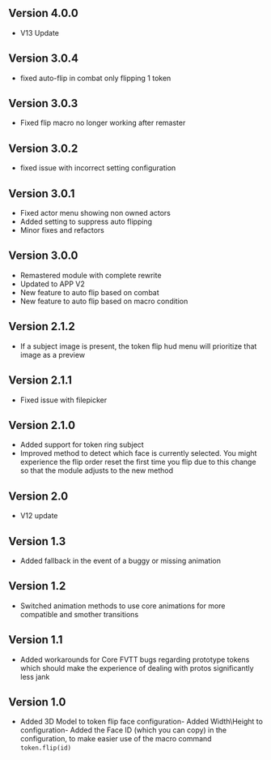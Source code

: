 ## Version 4.0.0
- V13 Update

## Version 3.0.4
- fixed auto-flip in combat only flipping 1 token

## Version 3.0.3
- Fixed flip macro no longer working after remaster

## Version 3.0.2
- fixed issue with incorrect setting configuration

## Version 3.0.1
- Fixed actor menu showing non owned actors
- Added setting to suppress auto flipping
- Minor fixes and refactors

## Version 3.0.0
- Remastered module with complete rewrite
- Updated to APP V2
- New feature to auto flip based on combat
- New feature to auto flip based on macro condition

## Version 2.1.2
- If a subject image is present, the token flip hud menu will prioritize that image as a preview

## Version 2.1.1
- Fixed issue with filepicker

## Version 2.1.0
- Added support for token ring subject
- Improved method to detect which face is currently selected. You might experience the flip order reset the first time you flip due to this change so that the module adjusts to the new method

## Version 2.0
- V12 update

## Version 1.3
- Added fallback in the event of a buggy or missing animation

## Version 1.2
- Switched animation methods to use core animations for more compatible and smother transitions

## Version 1.1
- Added workarounds for Core FVTT bugs regarding prototype tokens which should make the experience of dealing with protos significantly less jank

## Version 1.0
- Added 3D Model to token flip face configuration- Added Width\Height to configuration- Added the Face ID (which you can copy) in the configuration, to make easier use of the macro command `token.flip(id)`

